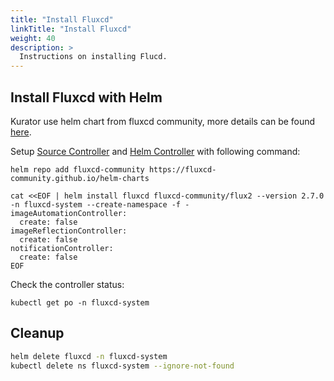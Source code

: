 ```yaml
---
title: "Install Fluxcd"
linkTitle: "Install Fluxcd"
weight: 40
description: >
  Instructions on installing Flucd.
---
```


## Install Fluxcd with Helm

Kurator use helm chart from fluxcd community, more details can be found [here](https://github.com/fluxcd-community/helm-charts).

Setup [Source Controller](https://fluxcd.io/flux/components/source/) and [Helm Controller](https://fluxcd.io/flux/components/helm/) with following command:

```console
helm repo add fluxcd-community https://fluxcd-community.github.io/helm-charts

cat <<EOF | helm install fluxcd fluxcd-community/flux2 --version 2.7.0 -n fluxcd-system --create-namespace -f -
imageAutomationController:
  create: false
imageReflectionController:
  create: false
notificationController:
  create: false
EOF
```

Check the controller status:

```console
kubectl get po -n fluxcd-system
```

## Cleanup

```bash
helm delete fluxcd -n fluxcd-system
kubectl delete ns fluxcd-system --ignore-not-found
```
